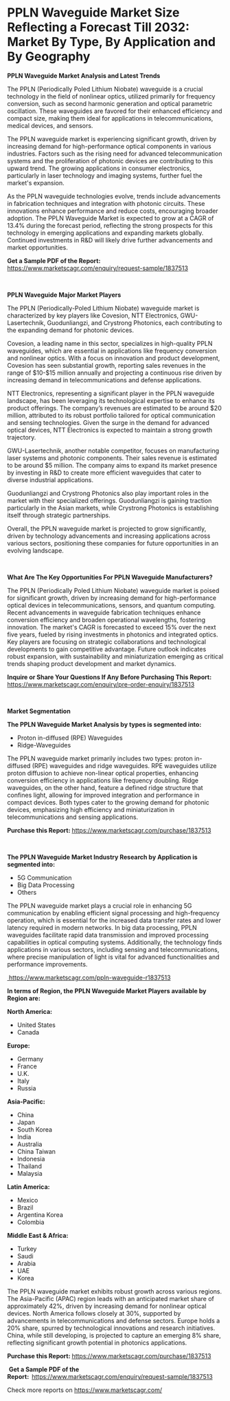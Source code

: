 <p><h1>PPLN Waveguide Market Size Reflecting a Forecast Till 2032: Market By Type, By Application and By Geography</h1></p><p><strong>PPLN Waveguide Market Analysis and Latest Trends</strong></p>
<p><p>The PPLN (Periodically Poled Lithium Niobate) waveguide is a crucial technology in the field of nonlinear optics, utilized primarily for frequency conversion, such as second harmonic generation and optical parametric oscillation. These waveguides are favored for their enhanced efficiency and compact size, making them ideal for applications in telecommunications, medical devices, and sensors.</p><p>The PPLN waveguide market is experiencing significant growth, driven by increasing demand for high-performance optical components in various industries. Factors such as the rising need for advanced telecommunication systems and the proliferation of photonic devices are contributing to this upward trend. The growing applications in consumer electronics, particularly in laser technology and imaging systems, further fuel the market's expansion.</p><p>As the PPLN waveguide technologies evolve, trends include advancements in fabrication techniques and integration with photonic circuits. These innovations enhance performance and reduce costs, encouraging broader adoption. The PPLN Waveguide Market is expected to grow at a CAGR of 13.4% during the forecast period, reflecting the strong prospects for this technology in emerging applications and expanding markets globally. Continued investments in R&D will likely drive further advancements and market opportunities.</p></p>
<p><strong>Get a Sample PDF of the Report:&nbsp;</strong> <a href="https://www.marketscagr.com/enquiry/request-sample/1837513?utm_campaign=2008&utm_medium=2&utm_source=Github&utm_content=ia&utm_term=22022025&utm_id=ppln-waveguide">https://www.marketscagr.com/enquiry/request-sample/1837513</a></p>
<p>&nbsp;</p>
<p><strong>PPLN Waveguide Major Market Players</strong></p>
<p><p>The PPLN (Periodically-Poled Lithium Niobate) waveguide market is characterized by key players like Covesion, NTT Electronics, GWU-Lasertechnik, Guodunliangzi, and Crystrong Photonics, each contributing to the expanding demand for photonic devices.</p><p>Covesion, a leading name in this sector, specializes in high-quality PPLN waveguides, which are essential in applications like frequency conversion and nonlinear optics. With a focus on innovation and product development, Covesion has seen substantial growth, reporting sales revenues in the range of $10-$15 million annually and projecting a continuous rise driven by increasing demand in telecommunications and defense applications.</p><p>NTT Electronics, representing a significant player in the PPLN waveguide landscape, has been leveraging its technological expertise to enhance its product offerings. The company’s revenues are estimated to be around $20 million, attributed to its robust portfolio tailored for optical communication and sensing technologies. Given the surge in the demand for advanced optical devices, NTT Electronics is expected to maintain a strong growth trajectory.</p><p>GWU-Lasertechnik, another notable competitor, focuses on manufacturing laser systems and photonic components. Their sales revenue is estimated to be around $5 million. The company aims to expand its market presence by investing in R&D to create more efficient waveguides that cater to diverse industrial applications.</p><p>Guodunliangzi and Crystrong Photonics also play important roles in the market with their specialized offerings. Guodunliangzi is gaining traction particularly in the Asian markets, while Crystrong Photonics is establishing itself through strategic partnerships.</p><p>Overall, the PPLN waveguide market is projected to grow significantly, driven by technology advancements and increasing applications across various sectors, positioning these companies for future opportunities in an evolving landscape.</p></p>
<p>&nbsp;</p>
<p><strong>What Are The Key Opportunities For PPLN Waveguide Manufacturers?</strong></p>
<p><p>The PPLN (Periodically Poled Lithium Niobate) waveguide market is poised for significant growth, driven by increasing demand for high-performance optical devices in telecommunications, sensors, and quantum computing. Recent advancements in waveguide fabrication techniques enhance conversion efficiency and broaden operational wavelengths, fostering innovation. The market's CAGR is forecasted to exceed 15% over the next five years, fueled by rising investments in photonics and integrated optics. Key players are focusing on strategic collaborations and technological developments to gain competitive advantage. Future outlook indicates robust expansion, with sustainability and miniaturization emerging as critical trends shaping product development and market dynamics.</p></p>
<p><strong>Inquire or Share Your Questions If Any Before Purchasing This Report:</strong> <a href="https://www.marketscagr.com/enquiry/pre-order-enquiry/1837513?utm_campaign=2008&utm_medium=2&utm_source=Github&utm_content=ia&utm_term=22022025&utm_id=ppln-waveguide">https://www.marketscagr.com/enquiry/pre-order-enquiry/1837513</a></p>
<p>&nbsp;</p>
<p><strong>Market Segmentation</strong></p>
<p><strong>The PPLN Waveguide Market Analysis by types is segmented into:</strong></p>
<p><ul><li>Proton in-diffused (RPE) Waveguides</li><li>Ridge-Waveguides</li></ul></p>
<p><p>The PPLN waveguide market primarily includes two types: proton in-diffused (RPE) waveguides and ridge waveguides. RPE waveguides utilize proton diffusion to achieve non-linear optical properties, enhancing conversion efficiency in applications like frequency doubling. Ridge waveguides, on the other hand, feature a defined ridge structure that confines light, allowing for improved integration and performance in compact devices. Both types cater to the growing demand for photonic devices, emphasizing high efficiency and miniaturization in telecommunications and sensing applications.</p></p>
<p><strong>Purchase this Report:&nbsp;</strong><a href="https://www.marketscagr.com/purchase/1837513?utm_campaign=2008&utm_medium=2&utm_source=Github&utm_content=ia&utm_term=22022025&utm_id=ppln-waveguide">https://www.marketscagr.com/purchase/1837513</a></p>
<p>&nbsp;</p>
<p><strong>The PPLN Waveguide Market Industry Research by Application is segmented into:</strong></p>
<p><ul><li>5G Communication</li><li>Big Data Processing</li><li>Others</li></ul></p>
<p><p>The PPLN waveguide market plays a crucial role in enhancing 5G communication by enabling efficient signal processing and high-frequency operation, which is essential for the increased data transfer rates and lower latency required in modern networks. In big data processing, PPLN waveguides facilitate rapid data transmission and improved processing capabilities in optical computing systems. Additionally, the technology finds applications in various sectors, including sensing and telecommunications, where precise manipulation of light is vital for advanced functionalities and performance improvements.</p></p>
<p><a href="https://www.marketscagr.com/ppln-waveguide-r1837513?utm_campaign=2008&utm_medium=2&utm_source=Github&utm_content=ia&utm_term=22022025&utm_id=ppln-waveguide">&nbsp;https://www.marketscagr.com/ppln-waveguide-r1837513</a></p>
<p><strong>In terms of Region, the PPLN Waveguide Market Players available by Region are:</strong></p>
<p>
    <p> <strong> North America: </strong>
        <ul>
            <li>United States</li>
            <li>Canada</li>
        </ul>
        </p> 
    <p> <strong> Europe: </strong>
        <ul>
            <li>Germany</li>
            <li>France</li>
            <li>U.K.</li>
            <li>Italy</li>
            <li>Russia</li>
        </ul>
        </p> 
    <p> <strong> Asia-Pacific: </strong>
        <ul>
            <li>China</li>
            <li>Japan</li>
            <li>South Korea</li>
            <li>India</li>
            <li>Australia</li>
            <li>China Taiwan</li>
            <li>Indonesia</li>
            <li>Thailand</li>
            <li>Malaysia</li>
        </ul>
        </p> 
    <p> <strong> Latin America: </strong>
        <ul>
            <li>Mexico</li>
            <li>Brazil</li>
            <li>Argentina Korea</li>
            <li>Colombia</li>
        </ul>
        </p> 
    <p> <strong> Middle East & Africa: </strong>
        <ul>
            <li>Turkey</li>
            <li>Saudi</li>
            <li>Arabia</li>
            <li>UAE</li>
            <li>Korea</li>
        </ul>
    </p>
    </p>
<p><p>The PPLN waveguide market exhibits robust growth across various regions. The Asia-Pacific (APAC) region leads with an anticipated market share of approximately 42%, driven by increasing demand for nonlinear optical devices. North America follows closely at 30%, supported by advancements in telecommunications and defense sectors. Europe holds a 20% share, spurred by technological innovations and research initiatives. China, while still developing, is projected to capture an emerging 8% share, reflecting significant growth potential in photonics applications.</p></p>
<p><strong>Purchase this Report: </strong><a href="https://www.marketscagr.com/purchase/1837513?utm_campaign=2008&utm_medium=2&utm_source=Github&utm_content=ia&utm_term=22022025&utm_id=ppln-waveguide">https://www.marketscagr.com/purchase/1837513</a></p>
<p>&nbsp;<strong>Get a Sample PDF of the Report:&nbsp;&nbsp;</strong><a href="https://www.marketscagr.com/enquiry/request-sample/1837513?utm_campaign=2008&utm_medium=2&utm_source=Github&utm_content=ia&utm_term=22022025&utm_id=ppln-waveguide">https://www.marketscagr.com/enquiry/request-sample/1837513</a></p>
<p><strong></strong></p>
<p>Check more reports on <a href="https://www.marketscagr.com/?utm_campaign=2008&utm_medium=2&utm_source=Github&utm_content=ia&utm_term=22022025&utm_id=ppln-waveguide">https://www.marketscagr.com/</a></p>
